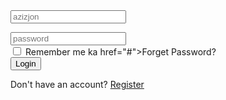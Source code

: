 <body>
<div class="wrapper">
<form action="">
<input type="text" placeholder="azizjon" required />
<I class="bx bxs-user"></i>
</div>
<div class="famliy_movie">
<input type="azizjon" placeholder="password" required />
<i class="bx bxs-lock-alt"></i>
</div>
<div class="remember-forgot">
<label> <input type="checkbox"/> Remember me </label>
ka href="#">Forget Password?</a>
</div>
<button type="submit" class="button">Login</button>
<div class="register-link">
<p>Don't have an account? <a href="#"> Register</a></p></div>
</form></div>
</body>
